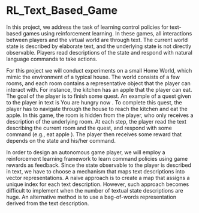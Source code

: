 # RL_Text_Based_Game

In this project, we address the task of learning control policies for text-based games using reinforcement learning. 
In these games, all interactions between players and the virtual world are through text. 
The current world state is described by elaborate text, and the underlying state is not directly observable. 
Players read descriptions of the state and respond with natural language commands to take actions.

For this project we will conduct experiments on a small Home World, which mimic the environment of a typical house.
The world consists of a few rooms, and each room contains a representative object that the player can interact with. 
For instance, the kitchen has an apple that the player can eat. The goal of the player is to finish some quest. 
An example of a quest given to the player in text is You are hungry now . To complete this quest, the player has to navigate through the house to reach the kitchen and eat the apple. In this game, the room is hidden from the player, who only receives a description of the underlying room. At each step, the player read the text describing the current room and the quest, and respond with some command (e.g., eat apple ). The player then receives some reward that depends on the state and his/her command.

In order to design an autonomous game player, we will employ a reinforcement learning framework to learn command policies using game rewards as feedback. 
Since the state observable to the player is described in text, we have to choose a mechanism that maps text descriptions into vector representations. 
A naive approach is to create a map that assigns a unique index for each text description. 
However, such approach becomes difficult to implement when the number of textual state descriptions are huge. 
An alternative method is to use a bag-of-words representation derived from the text description.

